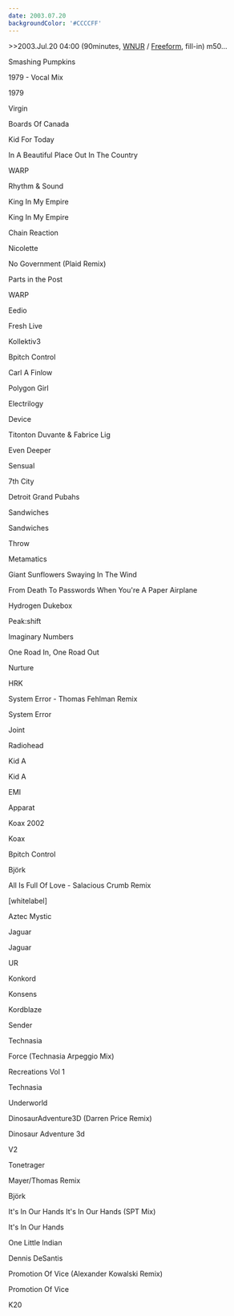 ```yaml
---
date: 2003.07.20
backgroundColor: '#CCCCFF'
---
```


\>>2003.Jul.20 04:00 (90minutes, [WNUR](http://www.wnur.org/) / [Freeform](http://www.wnur.org/), fill-in) m50...

Smashing Pumpkins

1979 - Vocal Mix

1979

Virgin

Boards Of Canada

Kid For Today

In A Beautiful Place Out In The Country

WARP

Rhythm & Sound

King In My Empire

King In My Empire

Chain Reaction

Nicolette

No Government (Plaid Remix)

Parts in the Post

WARP

Eedio

Fresh Live

Kollektiv3

Bpitch Control

Carl A Finlow

Polygon Girl

Electrilogy

Device

Titonton Duvante & Fabrice Lig

Even Deeper

Sensual

7th City

Detroit Grand Pubahs

Sandwiches

Sandwiches

Throw

Metamatics

Giant Sunflowers Swaying In The Wind

From Death To Passwords When You're A Paper Airplane

Hydrogen Dukebox

Peak:shift

Imaginary Numbers

One Road In, One Road Out

Nurture

HRK

System Error - Thomas Fehlman Remix

System Error

Joint

Radiohead

Kid A

Kid A

EMI

Apparat

Koax 2002

Koax

Bpitch Control

Björk

All Is Full Of Love - Salacious Crumb Remix

\[whitelabel\]

Aztec Mystic

Jaguar

Jaguar

UR

Konkord

Konsens

Kordblaze

Sender

Technasia

Force (Technasia Arpeggio Mix)

Recreations Vol 1

Technasia

Underworld

DinosaurAdventure3D (Darren Price Remix)

Dinosaur Adventure 3d

V2

Tonetrager

Mayer/Thomas Remix

Björk

It's In Our Hands It's In Our Hands (SPT Mix)

It's In Our Hands

One Little Indian

Dennis DeSantis

Promotion Of Vice (Alexander Kowalski Remix)

Promotion Of Vice

K20